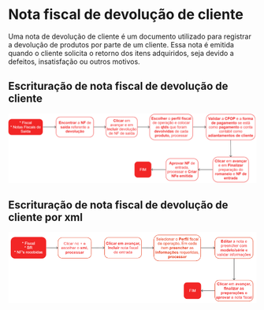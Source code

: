 # Nota fiscal de devolução de cliente 

Uma nota de devolução de cliente é um documento utilizado para registrar a devolução de produtos por parte de um cliente. Essa nota é emitida quando o cliente solicita o retorno dos itens adquiridos, seja devido a defeitos, insatisfação ou outros motivos.

## Escrituração de nota fiscal de devolução de cliente

![Nota de devolução do cliente](outgoingInvoiceReturn.png)

## Escrituração de nota fiscal de devolução de cliente por xml

![Nota de devolução do cliente xml](outgoingInvoiceReturn2.png)